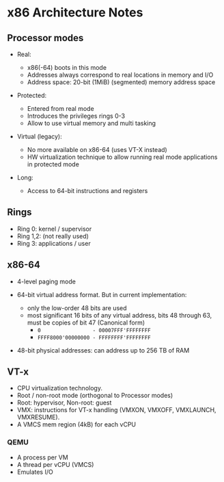 # x86 Architecture Notes

## Processor modes
- Real:
  * x86(-64) boots in this mode
  * Addresses always correspond to real locations in memory and I/O
  * Address space: 20-bit (1MiB) (segmented) memory address space

- Protected:
  * Entered from real mode
  * Introduces the privileges rings 0-3
  * Allow to use virtual memory and multi tasking

- Virtual (legacy):
  * No more available on x86-64 (uses VT-X instead)
  * HW virtualization technique to allow running real mode applications in protected mode

- Long:
  * Access to 64-bit instructions and registers

## Rings
- Ring 0: kernel / supervisor
- Ring 1,2: (not really used)
- Ring 3: applications / user

## x86-64

- 4-level paging mode
- 64-bit virtual address format. But in current implementation:
    * only the low-order 48 bits are used
    * most significant 16 bits of any virtual address, bits 48 through 63, must be copies of bit 47
      (Canonical form)
        *  `0                 - 00007FFF'FFFFFFFF`
        *  `FFFF8000'00000000 - FFFFFFFF'FFFFFFFF`

- 48-bit physical addresses: can address up to 256 TB of RAM

## VT-x
- CPU virtualization technology.
- Root / non-root mode (orthogonal to Processor modes)
- Root: hypervisor, Non-root: guest
- VMX: instructions for VT-x handling (VMXON, VMXOFF, VMXLAUNCH, VMXRESUME).
- A VMCS mem region (4kB) for each vCPU

### QEMU
- A process per VM
- A thread per vCPU (VMCS)
- Emulates I/O
